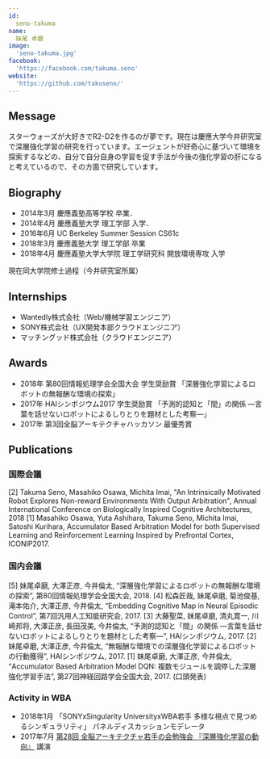 ```yaml
---
id:
  seno-takuma
name:
  妹尾 卓磨
image:
  'seno-takuma.jpg'
facebook:
  'https://facebook.com/takuma.seno'
website:
  'https://github.com/takuseno/'
---
```


## Message
スターウォーズが大好きでR2-D2を作るのが夢です。現在は慶應大学今井研究室で深層強化学習の研究を行っています。エージェントが好奇心に基づいて環境を探索するなどの、自分で自分自身の学習を促す手法が今後の強化学習の肝になると考えているので、その方面で研究しています。

## Biography
- 2014年3月 慶應義塾高等学校 卒業．
- 2014年4月 慶應義塾大学 理工学部 入学．
- 2016年6月 UC Berkeley Summer Session CS61c
- 2018年3月 慶應義塾大学 理工学部 卒業
- 2018年4月 慶應義塾大学大学院 理工学研究科 開放環境専攻 入学

現在同大学院修士過程（今井研究室所属）

## Internships
- Wantedly株式会社（Web/機械学習エンジニア）
- SONY株式会社（UX開発本部クラウドエンジニア）
- マッチングッド株式会社（クラウドエンジニア）

## Awards
- 2018年 第80回情報処理学会全国大会 学生奨励賞 「深層強化学習によるロボットの無報酬な環境の探索」
- 2017年 HAIシンポジウム2017 学生奨励賞 「予測的認知と「間」の関係 ―言葉を話せないロボットによるしりとりを題材とした考察―」
- 2017年 第3回全脳アーキテクチャハッカソン 最優秀賞


## Publications

### 国際会議

[2] Takuma Seno, Masahiko Osawa, Michita Imai, "An Intrinsically Motivated Robot Explores Non-reward Environments With Output Arbitration", Annual International Conference on Biologically Inspired Cognitive Architectures, 2018
[1] Masahiko Osawa, Yuta Ashihara, Takuma Seno, Michita Imai, Satoshi Kurihara, Accumulator Based Arbitration Model for both Supervised Learning and Reinforcement Learning Inspired by Prefrontal Cortex, ICONIP2017.

### 国内会議

[5] 妹尾卓磨, 大澤正彦, 今井倫太, “深層強化学習によるロボットの無報酬な環境の探索”, 第80回情報処理学会全国大会, 2018.
[4] 松森匠哉, 妹尾卓磨, 菊池俊基, 滝本佑介, 大澤正彦, 今井倫太, “Embedding Cognitive Map in Neural Episodic Control”, 第7回汎用人工知能研究会, 2017.
[3] 大藤聖菜, 妹尾卓磨, 清丸寛一, 川崎邦将, 大澤正彦, 長田茂美, 今井倫太, “予測的認知と「間」の関係 ―言葉を話せないロボットによるしりとりを題材とした考察―”, HAIシンポジウム, 2017.
[2] 妹尾卓磨, 大澤正彦, 今井倫太, “無報酬な環境での深層強化学習によるロボットの行動獲得”, HAIシンポジウム, 2017.
[1] 妹尾卓磨, 大澤正彦, 今井倫太, “Accumulator Based Arbitration Model DQN: 複数モジュールを調停した深層強化学習手法”, 第27回神経回路学会全国大会, 2017. (口頭発表)

### Activity in WBA
- 2018年1月 「SONYxSingularity UniversityxWBA若手 多様な視点で見つめるシンギュラリティ」 パネルディスカッションモデレータ
- 2017年7月 [第28回 全脳アーキテクチャ若手の会勉強会 『深層強化学習の動向』](https://speakerdeck.com/takuseno/survey-of-deep-reinforcement-learning) 講演

